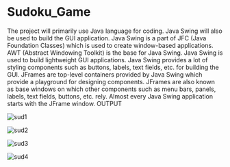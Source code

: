 # Sudoku_Game
The project will primarily use Java language for coding.
Java Swing will also be used to build the GUI application.
Java Swing is a part of JFC (Java Foundation Classes) which is used to create window-based applications.
AWT (Abstract Windowing Toolkit) is the base for Java Swing.
Java Swing is used to build lightweight GUI applications.
Java Swing provides a lot of styling components such as buttons, labels, text fields, etc. for building the GUI.
JFrames are top-level containers provided by Java Swing which provide a playground for designing components.
JFrames are also known as base windows on which other components such as menu bars, panels, labels, text fields, buttons, etc. rely.
Almost every Java Swing application starts with the JFrame window.
OUTPUT

![sud1](https://github.com/Serajhub/Sudoku_Game/assets/90763528/8b0fb2c3-607a-4c9f-8398-55ba2360817e)


![sud2](https://github.com/Serajhub/Sudoku_Game/assets/90763528/6b0d74f9-532c-4efb-9476-262e902ab26f)


![sud3](https://github.com/Serajhub/Sudoku_Game/assets/90763528/db1b8934-007d-4648-8e6c-3e9d314ee7cd)

![sud4](https://github.com/Serajhub/Sudoku_Game/assets/90763528/424990ad-7ef9-4815-ac0c-583b346c7e71)

